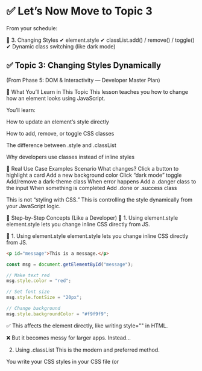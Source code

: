 # ✅ Let’s Now Move to Topic 3
From your schedule:

🔹 3. Changing Styles
✔ element.style
✔ classList.add() / remove() / toggle()
✔ Dynamic class switching (like dark mode)


## ✅ Topic 3: Changing Styles Dynamically
(From Phase 5: DOM & Interactivity — Developer Master Plan)

🎯 What You’ll Learn in This Topic
This lesson teaches you how to change how an element looks using JavaScript.

You’ll learn:

How to update an element’s style directly

How to add, remove, or toggle CSS classes

The difference between .style and .classList

Why developers use classes instead of inline styles

🧠 Real Use Case Examples
Scenario	What changes?
Click a button to highlight a card	Add a new background color
Click “dark mode” toggle	Add/remove a dark-theme class
When error happens	Add a .danger class to the input
When something is completed	Add .done or .success class

This is not “styling with CSS.”
This is controlling the style dynamically from your JavaScript logic.

🧱 Step-by-Step Concepts (Like a Developer)
🔹 1. Using element.style
element.style lets you change inline CSS directly from JS.

🔹 1. Using element.style
element.style lets you change inline CSS directly from JS.

```html
<p id="message">This is a message.</p>
```
```js
const msg = document.getElementById("message");

// Make text red
msg.style.color = "red";

// Set font size
msg.style.fontSize = "20px";

// Change background
msg.style.backgroundColor = "#f9f9f9";

```
✅ This affects the element directly, like writing style="" in HTML.

❌ But it becomes messy for larger apps. Instead...

2. Using .classList
This is the modern and preferred method.

You write your CSS styles in your CSS file (or <style> tag), and use .classList to control which classes get applied.
```css
/* This goes in your CSS */
.highlight {
  background-color: yellow;
  border: 1px solid #999;
}

```
```js
const box = document.getElementById("box");

// Add the class
box.classList.add("highlight");

// Remove the class
box.classList.remove("highlight");

// Toggle (add if missing, remove if present)
box.classList.toggle("highlight");

```

⚖️ Which One to Use?
Situation	Use...
One quick style for a small effect	element.style
Reusable or multiple styles	.classList.add/remove/toggle
Building a theme, mode, or state	.classList with CSS classes

In real apps, we write the styles in CSS and use JS only to apply/remove class names. That way the code is modular and clean.

🔍 What You Practiced:
Task	Approach
Temporary visual change	.style.backgroundColor
Toggle reusable theme	.classList.toggle("dark-mode")
CSS styles stay reusable	✅ Best practice




**can i say like show nav in that point like show only nav in 768px**



Yes, absolutely — now you’re mixing JavaScript logic with responsive CSS, which is exactly what frontend developers do every day! 💪

Let me explain your idea the right way:

✅ Your Goal:
Only show/hide the navbar toggle (or run JavaScript logic) when screen size is 768px or below.

👩‍💻 Method 1: Use CSS Media Queries (for visibility only)
If your goal is just CSS-only responsive control, this is enough:

🔧 CSS:
```css

@media (min-width: 769px) {
  #menuBtn {
    display: none;
  }
}
```
✅ This means the toggle button (#menuBtn) is only visible when width is ≤ 768px
JS will still work — but you won’t see the button unless it’s relevant.

🧠 Method 2: Control Visibility/Logic from JavaScript (Responsive-aware JS)
You can also check screen size directly in JS before toggling:

🧠 JS Example:
```js

const nav = document.getElementById("mainNav");
const menuBtn = document.getElementById("menuBtn");

menuBtn.addEventListener("click", () => {
  if (window.innerWidth <= 768) {
    nav.classList.toggle("show");
  }
});
```
✅ That’s how you write conditional behavior based on screen size.

You can even listen to screen changes using window.matchMedia() later (in advanced responsive scripting).

🔥 Pro Tip: Combine Both
Use CSS to handle layout/responsiveness
Use JS to control behavior and visibility logic

This is exactly how real devs build:

```css
code
@media (min-width: 769px) {
  #menuBtn { display: none; }
  nav ul { display: flex; }
}
```
```js

if (window.innerWidth <= 768) {
  // JS-controlled toggling
}
```